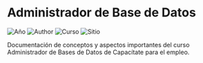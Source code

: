 # Administrador de Base de Datos 
![Año](https://img.shields.io/badge/A%C3%B1o-2020-brightgreen)
![Author](https://img.shields.io/badge/Author-Ricardo%20Estupinian-RED)
![Curso](https://img.shields.io/badge/Curso-Administrado%20de%20Base%20de%20Datos-lightgrey)
![Sitio](https://img.shields.io/badge/Impartido-Capacitate%20para%20el%20empleo-blue)

Documentación de conceptos y aspectos importantes del curso Administrador de Bases de Datos de Capacítate para el empleo.
